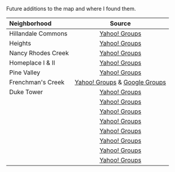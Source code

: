 Future additions to the map and where I found them.

|Neighborhood        |Source|
|:-------------------|:----:|
|Hillandale Commons  |[Yahoo! Groups](https://groups.yahoo.com/neo/groups/hillandalecommons/info)|
|Heights             |[Yahoo! Groups](https://groups.yahoo.com/neo/groups/HeightsNeighbors/info)|
|Nancy Rhodes Creek  |[Yahoo! Groups](https://groups.yahoo.com/neo/groups/nancyrhodescreekna/info)|
|Homeplace I & II    |[Yahoo! Groups](https://groups.yahoo.com/neo/groups/homeplace2/info)|
|Pine Valley         |[Yahoo! Groups](https://groups.yahoo.com/neo/groups/pinevalleyneighborhood/info)|
|Frenchman's Creek|[Yahoo! Groups](https://groups.yahoo.com/neo/groups/FrenchmansCreekDrive/info) & [Google Groups](https://groups.google.com/forum/#!aboutgroup/frenchmanscreek)|
|Duke Tower          |[Yahoo! Groups](https://groups.yahoo.com/neo/groups/duketower/info)|
|         |[Yahoo! Groups]()|
|         |[Yahoo! Groups]()|
|         |[Yahoo! Groups]()|
|         |[Yahoo! Groups]()|
|         |[Yahoo! Groups]()|
|         |[Yahoo! Groups]()|
|         |[Yahoo! Groups]()|
